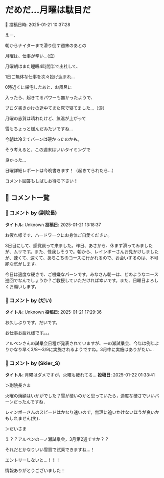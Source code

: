 # だめだ…月曜は駄目だ

📅 投稿日時: 2025-01-21 10:37:28

えー．


朝からナイターまで滑り倒す週末のあとの


月曜は、仕事が辛い…(泣)





月曜朝はまた睡眠4時間半で出社して、


1日ご無体な仕事を次々投げ込まれ…


0時近くに帰宅したあと、お風呂に


入ったら、起きてるパワーも無かったようで、


ブログ書きかけの途中てまた床で寝てました…（涙）





月曜の志賀は晴れたけど、気温が上がって


雪もちょっと緩んだみたいですね…


今朝は冷えてバーンは硬かったのかも。


そう考えると、この週末はいいタイミングで


良かった…





日曜詳細レポートは今晩書きます！（起きてられたら…）


コメント回答もしばしお待ち下さい！

## 💬 コメント一覧

### 💬 コメント by (副院長)
**タイトル**: Unknown
**投稿日**: 2025-01-21 13:18:37

お疲れ様です、ハードワークにお身体ご自愛ください。

3日目にして、感覚戻って来ました。昨日、あさから、休まず滑ってみましたが、ムリです。また、怪我しそうで。朝から、レインボーさんお見かけしましたが、速くて、速くて、あちこちのコースに行かれるので、お会いするのは、不可能な気がします。

今日は適度な硬さで、ご機嫌なパーンです。みなさん朝一は、どのようなコース巡回でなんでしょうか？ご教授していただければ幸いです。また、日曜日よろしくお願いします。

### 💬 コメント by (だい)
**タイトル**: Unknown
**投稿日**: 2025-01-21 17:29:36

お久しぶりです。だいです。



お仕事お疲れ様です。。。

アルペンさんの試乗会日程が発表されていますが、一の瀬試乗会、今年は例年よりかなり早く3/8〜3/9に実施されるようですね。3月中に実施はありがたい…

### 💬 コメント by (Skier_S)
**タイトル**: 月曜はダメですが，火曜も疲れてる…
**投稿日**: 2025-01-22 01:33:41

＞副院長さま

火曜の焼額はいかがでした？雪が硬いのかと思っていたら，適度な硬さでいいバーンだったんですね．

レインボーさんのスピードはかなり速いので，無理に追いかけないほうが良いかもしれません(笑)．



＞だいさま

え？？アルペンの一ノ瀬試乗会，3月第2週ですか？？

それだとかなりいい雪質で試乗できますね…！

エントリーしないと…！！！

情報ありがとうございました！

